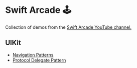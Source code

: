 # Swift Arcade 🕹

Collection of demos from the [Swift Arcade YouTube channel.](https://www.youtube.com/channel/UCxnCA5FBYRCFgIZWD0CKCVg?view_as=subscriber)

## UIKit

- [Navigation Patterns](https://github.com/jrasmusson/swift-arcade/blob/master/Navigation-Patterns.md)
- [Protocol Delegate Pattern](https://github.com/jrasmusson/swift-arcade/blob/master/Protocol-Delegate.md)
